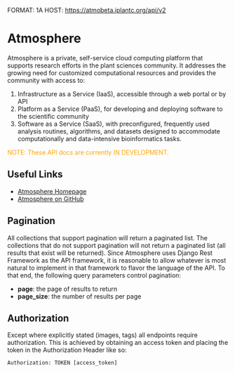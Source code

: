 FORMAT: 1A
HOST: https://atmobeta.iplantc.org/api/v2

# Atmosphere
Atmosphere is a private, self-service cloud computing platform that supports research efforts in the plant sciences
community.  It addresses the growing need for customized computational resources and provides the community with
access to:
  
  1. Infrastructure as a Service (IaaS), accessible through a web portal or by API
  2. Platform as a Service (PaaS), for developing and deploying software to the scientific community
  3. Software as a Service (SaaS), with preconfigured, frequently used analysis routines, algorithms, and
  datasets designed to accommodate computationally and data-intensive bioinformatics tasks.

<span style="color:orange;">NOTE: These API docs are currently IN DEVELOPMENT.</span>
 
## Useful Links

   - [Atmosphere Homepage](http://www.iplantcollaborative.org/ci/atmosphere)
   - [Atmosphere on GitHub](https://github.com/iPlantCollaborativeOpenSource/atmosphere)

## Pagination
All collections that support pagination will return a paginated list.  The collections that do not support pagination
 will not return a paginated list (all results that exist will be returned).  Since Atmosphere uses Django Rest Framework
 as the API framework, it is reasonable to allow whatever is most natural to implement in that framework to flavor the
 language of the API.  To that end, the following query parameters control pagination:

   - **page**: the page of results to return
   - **page_size**: the number of results per page

## Authorization
Except where explicitly stated (images, tags) all endpoints require authorization.  This is achieved by obtaining an
 access token and placing the token in the Authorization Header like so:

    Authorization: TOKEN [access_token]
